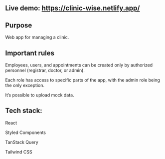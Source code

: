 ## Live demo: https://clinic-wise.netlify.app/

## Purpose
Web app for managing a clinic.

## Important rules

Employees, users, and appointments can be created only by authorized personnel (registrar, doctor, or admin).

Each role has access to specific parts of the app, with the admin role being the only exception.

It’s possible to upload mock data.

## Tech stack:

React

Styled Components

TanStack Query

Tailwind CSS
